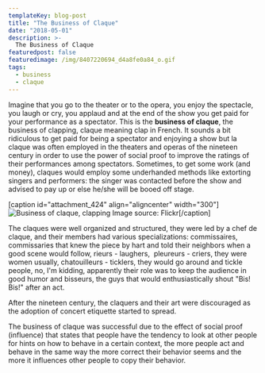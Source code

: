 ```yaml
---
templateKey: blog-post
title: "The Business of Claque"
date: "2018-05-01"
description: >-
  The Business of Claque
featuredpost: false
featuredimage: /img/8407220694_d4a8fe0a84_o.gif
tags:
  - business
  - claque
---
```


Imagine that you go to the theater or to the opera, you enjoy the spectacle, you laugh or cry, you applaud and at the end of the show you get paid for your performance as a spectator. This is the **business of claque**, the business of clapping, claque meaning clap in French. It sounds a bit ridiculous to get paid for being a spectator and enjoying a show but la claque was often employed in the theaters and operas of the nineteen century in order to use the power of social proof to improve the ratings of their performances among spectators. Sometimes, to get some work (and money), claques would employ some underhanded methods like extorting singers and performers: the singer was contacted before the show and advised to pay up or else he/she will be booed off stage.

\[caption id="attachment\_424" align="aligncenter" width="300"\]![Business of claque, clapping](https://stefantesoi.com/wp-content/uploads/2018/05/8407220694_d4a8fe0a84_o.gif) Image source: Flickr\[/caption\]

The claques were well organized and structured, they were led by a chef de claque, and their members had various specializations: commissaires, commissaries that knew the piece by hart and told their neighbors when a good scene would follow, rieurs - laughers,  pleureurs - criers, they were women usually, chatouilleurs - ticklers, they would go around and tickle people, no, I'm kidding, apparently their role was to keep the audience in good humor and bisseurs, the guys that would enthusiastically shout "Bis! Bis!" after an act.

After the nineteen century, the claquers and their art were discouraged as the adoption of concert etiquette started to spread.

The business of claque was successful due to the effect of social proof (influence) that states that people have the tendency to look at other people for hints on how to behave in a certain context, the more people act and behave in the same way the more correct their behavior seems and the more it influences other people to copy their behavior.
